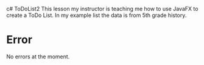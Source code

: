 c# ToDoList2
This lesson my instructor is teaching me how to use JavaFX to create a ToDo List.
In my example list the data is from 5th grade history.

# Error
No errors at the moment.
